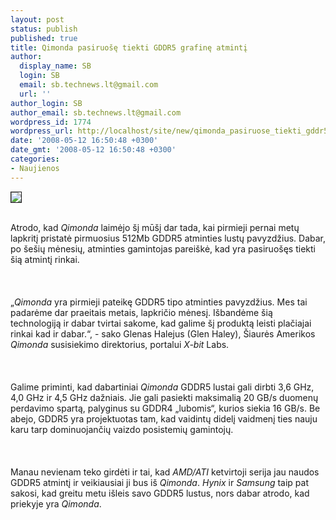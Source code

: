 ```yaml
---
layout: post
status: publish
published: true
title: Qimonda pasiruošę tiekti GDDR5 grafinę atmintį
author:
  display_name: SB
  login: SB
  email: sb.technews.lt@gmail.com
  url: ''
author_login: SB
author_email: sb.technews.lt@gmail.com
wordpress_id: 1774
wordpress_url: http://localhost/site/new/qimonda_pasiruose_tiekti_gddr5_grafine_atminti/
date: '2008-05-12 16:50:48 +0300'
date_gmt: '2008-05-12 16:50:48 +0300'
categories:
- Naujienos
---
```

<div class="imgright"><img src="http://tbn0.google.com/images?q=tbn:wCiI6GgjLZQMdM:http://www.somospc.com/wp-content/uploads/2007/11/qimonda-logo.png" border="1"></div>
<p><br>Atrodo, kad <i>Qimonda</i> laimėjo šį mūšį dar tada, kai pirmieji pernai metų lapkritį pristatė pirmuosius 512Mb GDDR5 atminties lustų pavyzdžius. Dabar, po šešių mėnesių, atminties gamintojas pareiškė, kad yra pasiruošęs tiekti šią atmintį rinkai.<br />
<br><br />
<br>„<i>Qimonda</i> yra pirmieji pateikę GDDR5 tipo atminties pavyzdžius. Mes tai padarėme dar praeitais metais, lapkričio mėnesį. Išbandėme šią technologiją ir dabar tvirtai sakome, kad galime šį produktą leisti plačiajai rinkai kad ir dabar.“, - sako Glenas Halejus (Glen Haley), Šiaurės Amerikos <i>Qimonda</i> susisiekimo direktorius, portalui <i>X-bit</i> Labs.<br />
<br><br />
<br>Galime priminti, kad dabartiniai <i>Qimonda</i> GDDR5 lustai gali dirbti 3,6 GHz, 4,0 GHz ir 4,5 GHz dažniais. Jie gali pasiekti maksimalią 20 GB/s duomenų perdavimo spartą, palyginus su GDDR4 „lubomis“, kurios siekia 16 GB/s. Be abejo, GDDR5 yra projektuotas tam, kad vaidintų didelį vaidmenį ties nauju karu tarp dominuojančių vaizdo posistemių gamintojų.<br />
<br><br />
<br>Manau nevienam teko girdėti ir tai, kad <i>AMD/ATI</i> ketvirtoji serija jau naudos GDDR5 atmintį ir veikiausiai ji bus iš <i>Qimonda</i>. <i>Hynix</i> ir <i>Samsung</i> taip pat sakosi, kad greitu metu išleis savo GDDR5 lustus, nors dabar atrodo, kad priekyje yra <i>Qimonda</i>.<br />
<br></p>
